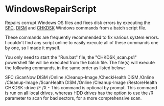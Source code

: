 # WindowsRepairScript
Repairs corrupt Windows OS files and fixes disk errors by executing the [SFC](https://docs.microsoft.com/en-us/windows-server/administration/windows-commands/sfc), [DISM](https://docs.microsoft.com/en-us/windows-hardware/manufacture/desktop/repair-a-windows-image) and [CHKDSK](https://docs.microsoft.com/en-us/windows-server/administration/windows-commands/chkdsk) Windows commands from a batch script file.

These commands are frequently recommended to fix various system errors. I couldn't find any script online to easily execute all of these commands one by one, so I made it myself.

You only need to start the "Run.bat" file, the "CHKDSK_scan.ps1" powershell file will be executed from the batch file. The file(s) will execute the following commands, in the same order as listed below:

SFC /ScanNow
DISM /Online /Cleanup-Image /CheckHealth
DISM /Online /Cleanup-Image /ScanHealth
DISM /Online /Cleanup-Image /RestoreHealth
CHKDSK :drive /F /X - This command is optional by prompt. This command is run on all local drives, whereas HDD drives has the option to use the /R parameter to scan for bad sectors, for a more comprehensive scan.
